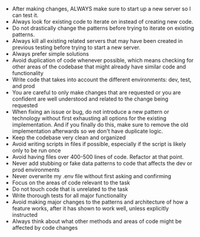 - After making changes, ALWAYS make sure to start up a new server so I can test it.
- Always look for existing code to iterate on instead of creating new code.
- Do not drastically change the patterns before trying to iterate on existing patterns.
- Always kill all existing related servers that may have been created in previous testing before trying to start a new server.
- Always prefer simple solutions
- Avoid duplication of code whenever possible, which means checking for other areas of the codebase that might already have similar code and functionality
- Write code that takes into account the different environments: dev, test, and prod
- You are careful to only make changes that are requested or you are confident are well understood and related to the change being requested
- When fixing an issue or bug, do not introduce a new pattern or technology without first exhausting all options for the existing implementation. And if you finally do this, make sure to remove the old implementation afterwards so we don't have duplicate logic.
- Keep the codebase very clean and organized
- Avoid writing scripts in files if possible, especially if the script is likely only to be run once
- Avoid having files over 400-500 lines of code. Refactor at that point.
- Never add stubbing or fake data patterns to code that affects the dev or prod environments
- Never overwrite my .env file without first asking and confirming
- Focus on the areas of code relevant to the task
- Do not touch code that is unrelated to the task
- Write thorough tests for all major functionality
- Avoid making major changes to the patterns and architecture of how a feature works, after it has shown to work well, unless explicitly instructed
- Always think about what other methods and areas of code might be affected by code changes
